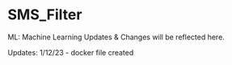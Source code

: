 # SMS_Filter
ML: Machine Learning Updates & Changes will be reflected here.

Updates:
1/12/23 - docker file created
